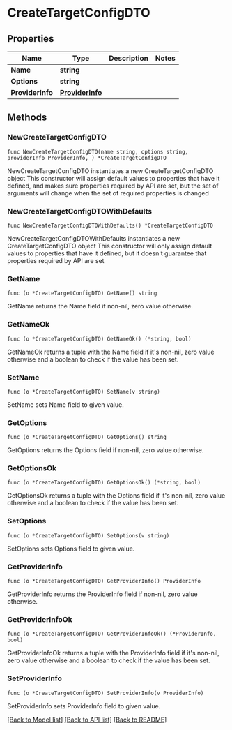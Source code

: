 # CreateTargetConfigDTO

## Properties

Name | Type | Description | Notes
------------ | ------------- | ------------- | -------------
**Name** | **string** |  | 
**Options** | **string** |  | 
**ProviderInfo** | [**ProviderInfo**](ProviderInfo.md) |  | 

## Methods

### NewCreateTargetConfigDTO

`func NewCreateTargetConfigDTO(name string, options string, providerInfo ProviderInfo, ) *CreateTargetConfigDTO`

NewCreateTargetConfigDTO instantiates a new CreateTargetConfigDTO object
This constructor will assign default values to properties that have it defined,
and makes sure properties required by API are set, but the set of arguments
will change when the set of required properties is changed

### NewCreateTargetConfigDTOWithDefaults

`func NewCreateTargetConfigDTOWithDefaults() *CreateTargetConfigDTO`

NewCreateTargetConfigDTOWithDefaults instantiates a new CreateTargetConfigDTO object
This constructor will only assign default values to properties that have it defined,
but it doesn't guarantee that properties required by API are set

### GetName

`func (o *CreateTargetConfigDTO) GetName() string`

GetName returns the Name field if non-nil, zero value otherwise.

### GetNameOk

`func (o *CreateTargetConfigDTO) GetNameOk() (*string, bool)`

GetNameOk returns a tuple with the Name field if it's non-nil, zero value otherwise
and a boolean to check if the value has been set.

### SetName

`func (o *CreateTargetConfigDTO) SetName(v string)`

SetName sets Name field to given value.


### GetOptions

`func (o *CreateTargetConfigDTO) GetOptions() string`

GetOptions returns the Options field if non-nil, zero value otherwise.

### GetOptionsOk

`func (o *CreateTargetConfigDTO) GetOptionsOk() (*string, bool)`

GetOptionsOk returns a tuple with the Options field if it's non-nil, zero value otherwise
and a boolean to check if the value has been set.

### SetOptions

`func (o *CreateTargetConfigDTO) SetOptions(v string)`

SetOptions sets Options field to given value.


### GetProviderInfo

`func (o *CreateTargetConfigDTO) GetProviderInfo() ProviderInfo`

GetProviderInfo returns the ProviderInfo field if non-nil, zero value otherwise.

### GetProviderInfoOk

`func (o *CreateTargetConfigDTO) GetProviderInfoOk() (*ProviderInfo, bool)`

GetProviderInfoOk returns a tuple with the ProviderInfo field if it's non-nil, zero value otherwise
and a boolean to check if the value has been set.

### SetProviderInfo

`func (o *CreateTargetConfigDTO) SetProviderInfo(v ProviderInfo)`

SetProviderInfo sets ProviderInfo field to given value.



[[Back to Model list]](../README.md#documentation-for-models) [[Back to API list]](../README.md#documentation-for-api-endpoints) [[Back to README]](../README.md)


